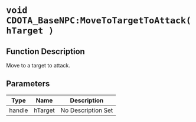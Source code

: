 # `void CDOTA_BaseNPC:MoveToTargetToAttack(hTarget )`
## Function Description
Move to a target to attack.
## Parameters
Type|Name|Description
--|--|--
handle|hTarget|No Description Set
